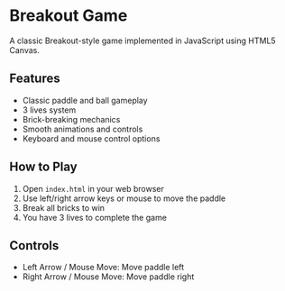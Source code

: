 # Breakout Game

A classic Breakout-style game implemented in JavaScript using HTML5 Canvas.

## Features
- Classic paddle and ball gameplay
- 3 lives system
- Brick-breaking mechanics
- Smooth animations and controls
- Keyboard and mouse control options

## How to Play
1. Open `index.html` in your web browser
2. Use left/right arrow keys or mouse to move the paddle
3. Break all bricks to win
4. You have 3 lives to complete the game

## Controls
- Left Arrow / Mouse Move: Move paddle left
- Right Arrow / Mouse Move: Move paddle right
